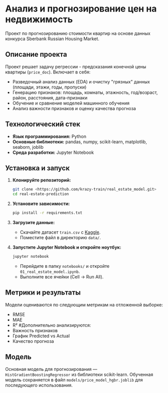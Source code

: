 # Анализ и прогнозирование цен на недвижимость

Проект по прогнозированию стоимости квартир на основе данных конкурса Sberbank Russian Housing Market.

## Описание проекта

Проект решает задачу регрессии - предсказания конечной цены квартиры (`price_doc`). Включает в себя:
*   Разведочный анализ данных (EDA) и очистку "грязных" данных (площади, этажи, годы, пропуски)
*   Генерацию признаков: площадь, комнаты, этажность, год/возраст, район, расстояния, дата-признаки
*   Обучение и сравнение моделей машинного обучения
*   Анализ важности признаков и оценку качества прогноза

## Технологический стек

*   **Язык программирования:** Python
*   **Основные библиотеки:** pandas, numpy, scikit-learn, matplotlib, seaborn, joblib
*   **Среда разработки:** Jupyter Notebook

## Установка и запуск

1.  **Клонируйте репозиторий:** 
    ```bash
    git clone <https://github.com/krazy-train/real_estate_model.git>
    cd real-estate-prediction
    ```

2.  **Установите зависимости:**
    ```bash
    pip install -r requirements.txt
    ```

3.  **Загрузите данные:**
    *   Скачайте датасет `train.csv` с [Kaggle](https://www.kaggle.com/competitions/sberbank-russian-housing-market).
    *   Поместите файл в директорию `data/`.

4.  **Запустите Jupyter Notebook и откройте ноутбук:**
    ```bash
    jupyter notebook
    ```
    *   Перейдите в папку `notebooks/` и откройте `01_real_estate_model.ipynb`.
    *   Выполните все ячейки (Cell -> Run All).

## Метрики и результаты

Модели оцениваются по следующим метрикам на отложенной выборке:
*   RMSE
*   MAE
*   R²
#Дополнительно анализируются:
*   Важность признаков
*   График Predicted vs Actual
*   Качество прогноза

## Модель

Основная модель для прогнозирования — `HistGradientBoostingRegressor` из библиотеки scikit-learn. Обученная модель сохраняется в файл `models/price_model_hgbr.joblib` для последующего использования.
